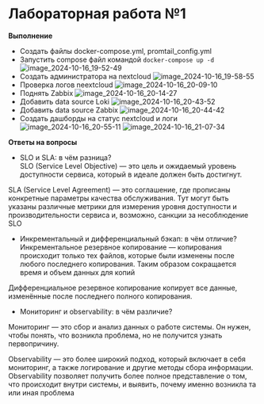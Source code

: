 # Лабораторная работа №1
**Выполнение**
- Создать файлы docker-compose.yml, promtail_config.yml
- Запустить compose файл командой `docker-compose up -d`
![image_2024-10-16_19-52-49](https://github.com/user-attachments/assets/d8a791ea-c63b-4d37-b811-8f51e14abb18)
- Создать администратора на nextcloud
  ![image_2024-10-16_19-58-55](https://github.com/user-attachments/assets/e8317542-1dfb-4c41-a85f-0d76e6cff250)
- Проверка логов neextcloud
  ![image_2024-10-16_20-09-10](https://github.com/user-attachments/assets/f3a2607b-f6da-41c6-81b2-cfb43a8c0984)
- Поднять Zabbix
  ![image_2024-10-16_20-14-27](https://github.com/user-attachments/assets/6972506e-cbc3-4c5a-9164-34668d465976)
- Добавить data source Loki
  ![image_2024-10-16_20-43-52](https://github.com/user-attachments/assets/50154aef-12a7-422a-b73c-45458119394e)
- Добавить data source Zabbix
  ![image_2024-10-16_20-44-42](https://github.com/user-attachments/assets/3c83cb6c-c978-4e6f-905f-623bc5d3081c)
- Создать дашборды на статус nextcloud и логи
![image_2024-10-16_20-55-11](https://github.com/user-attachments/assets/12817be5-0910-4fd2-8960-65d9d33edd09)
![image_2024-10-16_21-07-34](https://github.com/user-attachments/assets/7ab7bea5-7d5f-45dc-b4fc-2a31797cb968)

**Ответы на вопросы**
- SLO и SLA: в чём разница?  
SLO (Service Level Objective) — это цель и ожидаемый уровень доступности сервиса, который в идеале должен быть достигнут.
  
SLA (Service Level Agreement) — это соглашение, где прописаны конкретные параметры качества обслуживания. Тут могут быть указаны различные метрики для измерения уровня доступности и производительности сервиса и, возможно, санкции за несоблюдение SLO  
- Инкрементальный и дифференциальный бэкап: в чём отличие?  
Инкрементальное резервное копирование — копирования происходит только тех файлов, которые были изменены после любого последнего копирования. Таким образом сокращается время и объем данных для копий
  
Дифференциальное резервное копирование копирует все данные, изменённые после последнего полного копирования.  

- Мониторинг и observability: в чём различие?  

Мониторинг — это сбор и анализ данных о работе системы. Он нужен, чтобы понять, что возникла проблема, но не получится узнать первопричину.

Observability — это более широкий подход, который включает в себя мониторинг, а также логирование и другие методы сбора информации.
Observability позволяет получить более полное представление о том, что происходит внутри системы, и выявить, почему именно возникла та или иная проблема
